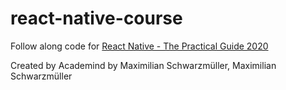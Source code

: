 # react-native-course

Follow along code for [React Native - The Practical Guide 2020](https://www.udemy.com/course/react-native-the-practical-guide/)

Created by Academind by Maximilian Schwarzmüller, Maximilian Schwarzmüller
